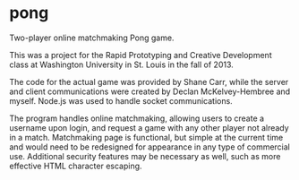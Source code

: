 pong
====

Two-player online matchmaking Pong game.

This was a project for the Rapid Prototyping and Creative Development class at Washington University in St. Louis
in the fall of 2013.

The code for the actual game was provided by Shane Carr, while the server and client communications were created
by Declan McKelvey-Hembree and myself. Node.js was used to handle socket communications.

The program handles online matchmaking, allowing users to create a username upon login, and request a game with
any other player not already in a match. Matchmaking page is functional, but simple at the current time and would
need to be redesigned for appearance in any type of commercial use. Additional security features may be necessary as
well, such as more effective HTML character escaping.
